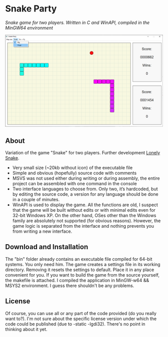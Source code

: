 # Snake Party

_Snake game for two players. Written in C and WinAPI, compiled in the MinGW64 environment_

![Snake Party](https://github.com/ist76/snakeparty/blob/main/Screenshot.PNG?raw=true)

## About
Variation of the game "Snake" for two players. Further development [Lonely Snake](https://github.com/ist76/lonelysnake).
- Very small size (~20kb without icon) of the executable file
- Simple and obvious (hopefully) source code with comments
- MSVS was not used either during writing or during assembly, the entire project can be assembled with one command in the console
- Two interface languages ​​to choose from. Only two, it’s hardcoded, but by editing the source code, a version for any language should be done in a couple of minutes.
- WinAPI is used to display the game. All the functions are old, I suspect that the game will be built without edits or with minimal edits even for 32-bit Windows XP. On the other hand, OSes other than the Windows family are absolutely not supported (for obvious reasons). However, the game logic is separated from the interface and nothing prevents you from writing a new interface.

## Download and Installation
The "bin" folder already contains an executable file compiled for 64-bit systems. You only need him. The game creates a settings file in its working directory. Removing it resets the settings to default. Place it in any place convenient for you.
If you want to build the game from the source yourself, the makefile is attached. I compiled the application in MinGW-w64 && MSYS2 environment. I guess there shouldn't be any problems.

## License
Of course, you can use all or any part of the code provided (do you really want to?). I'm not sure about the specific license version under which the code could be published (due to -static -lgdi32). There's no point in thinking about it yet.
